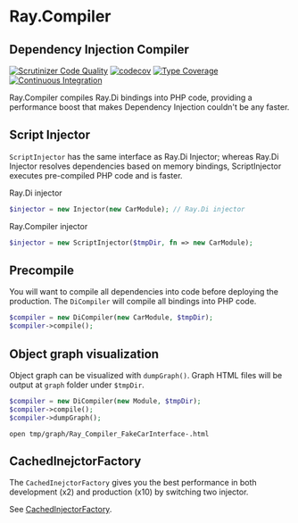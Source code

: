 # Ray.Compiler

## Dependency Injection Compiler

[![Scrutinizer Code Quality](https://scrutinizer-ci.com/g/ray-di/Ray.Di/badges/quality-score.png?b=2.x)](https://scrutinizer-ci.com/g/ray-di/Ray.Di/?branch=2.x)
[![codecov](https://codecov.io/gh/ray-di/Ray.Di/branch/2.x/graph/badge.svg?token=KCQXtu01zc)](https://codecov.io/gh/ray-di/Ray.Di)
[![Type Coverage](https://shepherd.dev/github/ray-di/Ray.Di/coverage.svg)](https://shepherd.dev/github/ray-di/Ray.Di)
[![Continuous Integration](https://github.com/ray-di/Ray.Di/actions/workflows/continuous-integration.yml/badge.svg?branch=2.x)](https://github.com/ray-di/Ray.Di/actions/workflows/continuous-integration.yml)

Ray.Compiler compiles Ray.Di bindings into PHP code, providing a performance boost that makes Dependency Injection couldn't be any faster.

##  Script Injector

`ScriptInjector` has the same interface as Ray.Di Injector; whereas Ray.Di Injector resolves dependencies based on memory bindings, ScriptInjector executes pre-compiled PHP code and is faster.

Ray.Di injector
```php
$injector = new Injector(new CarModule); // Ray.Di injector
```

Ray.Compiler injector
```php
$injector = new ScriptInjector($tmpDir, fn => new CarModule);
```

## Precompile

You will want to compile all dependencies into code before deploying the production. The `DiCompiler` will compile all bindings into PHP code.

```php
$compiler = new DiCompiler(new CarModule, $tmpDir);
$compiler->compile();
```

## Object graph visualization

Object graph can be visualized with `dumpGraph()`.
Graph HTML files will be output at `graph` folder under `$tmpDir`.

```php
$compiler = new DiCompiler(new Module, $tmpDir);
$compiler->compile();
$compiler->dumpGraph();
```

```
open tmp/graph/Ray_Compiler_FakeCarInterface-.html
```

## CachedInejctorFactory

The `CachedInejctorFactory` gives you the best performance in both development (x2) and production (x10) by switching two injector.

See [CachedInjectorFactory](https://github.com/ray-di/Ray.Compiler/issues/75).

